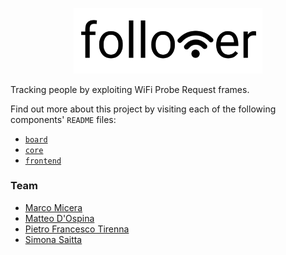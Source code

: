 <p align="center">
  <img src="media/logo.png" width="60%" alt="followifier logo">
</p>

Tracking people by exploiting WiFi Probe Request frames.

Find out more about this project by visiting each of the following components' `README` files:
- [`board`](board)
- [`core`](core)
- [`frontend`](frontend)

### Team

- [Marco Micera](https://github.com/marcomicera)
- [Matteo D'Ospina](https://github.com/suprmat95)
- [Pietro Francesco Tirenna](https://github.com/madt1m)
- [Simona Saitta](https://github.com/SelyBarguest)
